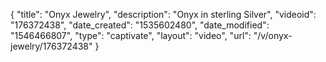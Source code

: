 {
    "title": "Onyx Jewelry",
    "description": "Onyx in sterling Silver",
    "videoid": "176372438",
    "date_created": "1535602480",
    "date_modified": "1546466807",
    "type": "captivate",
    "layout": "video",
    "url": "\/v\/onyx-jewelry\/176372438"
}